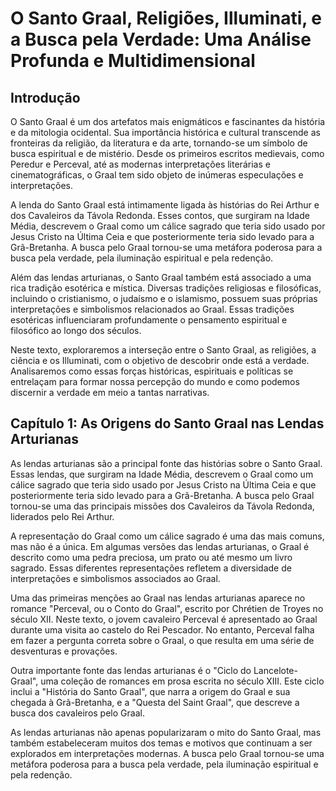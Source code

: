 
# O Santo Graal, Religiões, Illuminati, e a Busca pela Verdade: Uma Análise Profunda e Multidimensional

## Introdução
O Santo Graal é um dos artefatos mais enigmáticos e fascinantes da história e da mitologia ocidental. Sua importância histórica e cultural transcende as fronteiras da religião, da literatura e da arte, tornando-se um símbolo de busca espiritual e de mistério. Desde os primeiros escritos medievais, como Peredur e Perceval, até as modernas interpretações literárias e cinematográficas, o Graal tem sido objeto de inúmeras especulações e interpretações.

A lenda do Santo Graal está intimamente ligada às histórias do Rei Arthur e dos Cavaleiros da Távola Redonda. Esses contos, que surgiram na Idade Média, descrevem o Graal como um cálice sagrado que teria sido usado por Jesus Cristo na Última Ceia e que posteriormente teria sido levado para a Grã-Bretanha. A busca pelo Graal tornou-se uma metáfora poderosa para a busca pela verdade, pela iluminação espiritual e pela redenção.

Além das lendas arturianas, o Santo Graal também está associado a uma rica tradição esotérica e mística. Diversas tradições religiosas e filosóficas, incluindo o cristianismo, o judaísmo e o islamismo, possuem suas próprias interpretações e simbolismos relacionados ao Graal. Essas tradições esotéricas influenciaram profundamente o pensamento espiritual e filosófico ao longo dos séculos.

Neste texto, exploraremos a interseção entre o Santo Graal, as religiões, a ciência e os Illuminati, com o objetivo de descobrir onde está a verdade. Analisaremos como essas forças históricas, espirituais e políticas se entrelaçam para formar nossa percepção do mundo e como podemos discernir a verdade em meio a tantas narrativas.

## Capítulo 1: As Origens do Santo Graal nas Lendas Arturianas
As lendas arturianas são a principal fonte das histórias sobre o Santo Graal. Essas lendas, que surgiram na Idade Média, descrevem o Graal como um cálice sagrado que teria sido usado por Jesus Cristo na Última Ceia e que posteriormente teria sido levado para a Grã-Bretanha. A busca pelo Graal tornou-se uma das principais missões dos Cavaleiros da Távola Redonda, liderados pelo Rei Arthur.

A representação do Graal como um cálice sagrado é uma das mais comuns, mas não é a única. Em algumas versões das lendas arturianas, o Graal é descrito como uma pedra preciosa, um prato ou até mesmo um livro sagrado. Essas diferentes representações refletem a diversidade de interpretações e simbolismos associados ao Graal.

Uma das primeiras menções ao Graal nas lendas arturianas aparece no romance "Perceval, ou o Conto do Graal", escrito por Chrétien de Troyes no século XII. Neste texto, o jovem cavaleiro Perceval é apresentado ao Graal durante uma visita ao castelo do Rei Pescador. No entanto, Perceval falha em fazer a pergunta correta sobre o Graal, o que resulta em uma série de desventuras e provações.

Outra importante fonte das lendas arturianas é o "Ciclo do Lancelote-Graal", uma coleção de romances em prosa escrita no século XIII. Este ciclo inclui a "História do Santo Graal", que narra a origem do Graal e sua chegada à Grã-Bretanha, e a "Questa del Saint Graal", que descreve a busca dos cavaleiros pelo Graal.

As lendas arturianas não apenas popularizaram o mito do Santo Graal, mas também estabeleceram muitos dos temas e motivos que continuam a ser explorados em interpretações modernas. A busca pelo Graal tornou-se uma metáfora poderosa para a busca pela verdade, pela iluminação espiritual e pela redenção.

